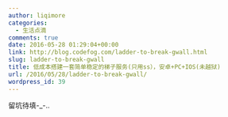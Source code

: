 ```yaml
---
author: liqimore
categories:
  - 生活点滴
comments: true
date: 2016-05-28 01:29:04+00:00
link: http://blog.codefog.com/ladder-to-break-gwall.html
slug: ladder-to-break-gwall
title: 低成本搭建一套简单稳定的梯子服务(只用ss），安卓+PC+IOS(未越狱)
url: /2016/05/28/ladder-to-break-gwall/
wordpress_id: 39
---
```



留坑待填-_-..


